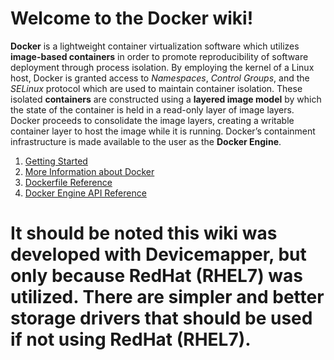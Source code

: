 # Welcome to the Docker wiki!

**Docker** is a lightweight container virtualization software which utilizes **image-based containers** in order to promote reproducibility of software deployment through process isolation. By employing the kernel of a Linux host, Docker is granted access to _Namespaces_, _Control Groups_, and the _SELinux_ protocol which are used to maintain container isolation. These isolated **containers** are constructed using a **layered image model** by which the state of the container is held in a read-only layer of image layers. Docker proceeds to consolidate the image layers, creating a writable container layer to host the image while it is running. Docker’s containment infrastructure is made available to the user as the **Docker Engine**.

1. [Getting Started](https://github.com/Wisedeath/DockerWiki/wiki)
1. [More Information about Docker](https://github.com/Wisedeath/DockerWiki/wiki/Primer:-Docker-Engine)
1. [Dockerfile Reference](https://github.com/Wisedeath/DockerWiki/wiki/Reference:-Dockerfile)
1. [Docker Engine API Reference](https://github.com/Wisedeath/DockerWiki/wiki/Reference:-Docker-Engine-API)


# It should be noted this wiki was developed with Devicemapper, but only because RedHat (RHEL7) was utilized. There are simpler and better storage drivers that should be used if not using RedHat (RHEL7).
